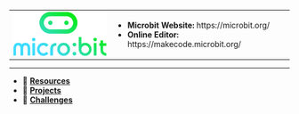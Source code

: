 <table width="100%">
<tr>
  <td>
  <a href="https://microbit.org/">
  <img src="https://raw.githubusercontent.com/gdincu/MicroBit/master/Resources/microbit-logo-stacked.png" alt="drawing" width="200"/>
  </a> 
  </td>
    
  <td>
    <ul>
      <li>
      <b>Microbit Website: </b>https://microbit.org/        
      </li>
      <li>
      <b>Online Editor: </b>https://makecode.microbit.org/        
      </li>
    </ul>
  </td> 
</tr>
</table>

<hr>

* :open_file_folder: [ **Resources** ](https://github.com/gdincu/MicroBit/tree/master/Resources)
* :open_file_folder: [ **Projects** ](https://github.com/gdincu/MicroBit/tree/master/Projects)
* :open_file_folder: [ **Challenges** ](https://github.com/gdincu/MicroBit/tree/master/Challenges)
